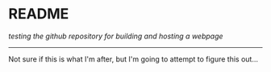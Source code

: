# README  
*testing the github repository for building and hosting a webpage*

---

Not sure if this is what I'm after, but I'm going to attempt to figure this out...
